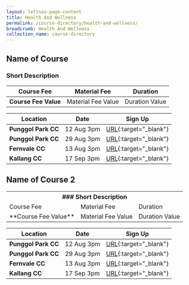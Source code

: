 ```yaml
---
layout: leftnav-page-content
title: Health And Wellness
permalink: /course-directory/health-and-wellness/
breadcrumb: Health And Wellness
collection_name: course-directory
---
```


## Name of Course
### Short Description

| Course Fee | Material Fee | Duration |
|-------------|------|--------------|
| **Course Fee Value** | Material Fee Value | Duration Value |



| Location | Date | Sign Up |
|-------------|------|--------------|
| **Punggol Park CC** | 12 Aug 3pm | [URL](https://www.onepa.sg/){:target="&#95;blank"} |
| **Punggol Park CC** | 29 Aug 3pm | [URL](https://www.onepa.sg/){:target="&#95;blank"} |
| **Fernvale CC** | 13 Aug 3pm | [URL](https://www.onepa.sg/){:target="&#95;blank"} |
| **Kallang CC** | 17 Sep 3pm | [URL](https://www.onepa.sg/){:target="&#95;blank"} |

## Name of Course 2
<table class="table-h">
  <tr>
    <th colspan="3">### Short Description</th>
  </tr>
  <tr>
    <td>Course Fee</td>
    <td>Material Fee</td>
    <td>Duration</td>
  </tr>
   <tr>
    <td>**Course Fee Value**</td>
    <td>Material Fee Value</td>
    <td>Duration Value</td>
  </tr>
</table>

| Location | Date | Sign Up |
|-------------|------|--------------|
| **Punggol Park CC** | 12 Aug 3pm | [URL](https://www.onepa.sg/){:target="&#95;blank"} |
| **Punggol Park CC** | 29 Aug 3pm | [URL](https://www.onepa.sg/){:target="&#95;blank"} |
| **Fernvale CC** | 13 Aug 3pm | [URL](https://www.onepa.sg/){:target="&#95;blank"} |
| **Kallang CC** | 17 Sep 3pm | [URL](https://www.onepa.sg/){:target="&#95;blank"} |
